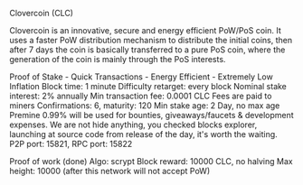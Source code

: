 Clovercoin (CLC)

Clovercoin is an innovative, secure and energy efficient PoW/PoS coin. It uses a faster PoW distribution mechanism to distribute the initial coins, then after 7 days the coin is basically transferred to a pure PoS coin, where the generation of the coin is mainly through the PoS interests.

Proof of Stake - Quick Transactions - Energy Efficient - Extremely Low Inflation
Block time: 1 minute
Difficulty retarget: every block
Nominal stake interest: 2% annually
Min transaction fee: 0.0001 CLC
Fees are paid to miners
Confirmations: 6, maturity: 120
Min stake age: 2 Day, no max age
Premine 0.99% will be used for bounties, giveaways/faucets & development expenses.
We are not hide anything, you checked blocks explorer, launching at source code from release of the day, it's worth the waiting.
P2P port: 15821, RPC port: 15822

Proof of work (done)
Algo: scrypt
Block reward: 10000 CLC, no halving
Max height: 10000 (after this network will not accept PoW)

